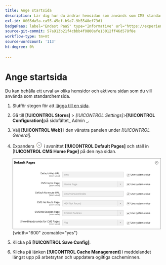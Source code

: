 ```yaml
---
title: Ange startsida
description: Lär dig hur du ändrar hemsidan som används som CMS standardsida.
exl-id: 0065da5a-ca55-45ef-b9a7-9b5548ef73d1
badgePaas: label="Endast PaaS" type="Informative" url="https://experienceleague.adobe.com/sv/docs/commerce/user-guides/product-solutions" tooltip="Gäller endast Adobe Commerce i molnprojekt (Adobe-hanterad PaaS-infrastruktur) och lokala projekt."
source-git-commit: 57a913b21f4cbbb4f0800afe13012ff46d578f8e
workflow-type: tm+mt
source-wordcount: '113'
ht-degree: 0%

---
```


# Ange startsida

Du kan behålla ett urval av olika hemsidor och aktivera sidan som du vill använda som standardhemsida.

1. Slutför stegen för att [lägga till en sida](page-add.md).

1. Gå till **[!UICONTROL Stores]** > _[!UICONTROL Settings]_>**[!UICONTROL Configuration]**&#x200B;på sidofältet_ Admin _.

1. Välj **[!UICONTROL Web]** i den vänstra panelen under _[!UICONTROL General]_.

1. Expandera ![Expansionsväljaren](../assets/icon-display-expand.png) i avsnittet **[!UICONTROL Default Pages]** och ställ in **[!UICONTROL CMS Home Page]** på den nya sidan.

   ![Konfiguration av webbstandardsidor](./assets/web-default-pages.png){width="600" zoomable="yes"}

1. Klicka på **[!UICONTROL Save Config]**.

1. Klicka på länken **[!UICONTROL Cache Management]** i meddelandet längst upp på arbetsytan och uppdatera ogiltiga cacheminnen.
